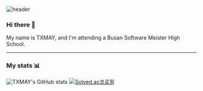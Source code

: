 ![header](https://capsule-render.vercel.app/api?type=slice&color=auto&height=200&text=TXMAY&fontAlign=70&rotate=13&fontAlignY=25&desc=welcome%20to%20my%20github%20:\)&descAlign=70.&descAlignY=44)
### Hi there 👋
My name is TXMAY, and I'm attending a Busan Software Meister High School.
***
### My stats 📊
![TXMAY's GitHub stats](https://github-readme-stats.vercel.app/api?username=txmay&show_icons=true&theme=graywhite)
[![Solved.ac프로필](http://mazassumnida.wtf/api/v2/generate_badge?boj=juya6388king)](https://solved.ac/juya6388king)



<!--
**TXMAY/TXMAY** is a ✨ _special_ ✨ repository because its `README.md` (this file) appears on your GitHub profile.

Here are some ideas to get you started:

- 🔭 I’m currently working on ...
- 🌱 I’m currently learning ...
- 👯 I’m looking to collaborate on ...
- 🤔 I’m looking for help with ...
- 💬 Ask me about ...
- 📫 How to reach me: ...
- 😄 Pronouns: ...
- ⚡ Fun fact: ...
-->

